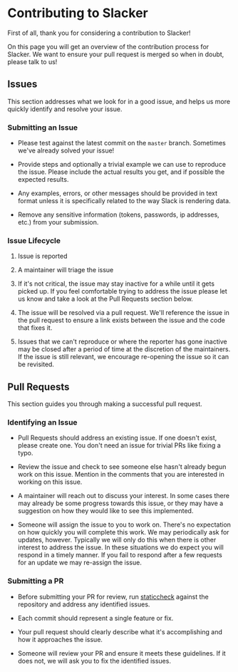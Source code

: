 # Contributing to Slacker

First of all, thank you for considering a contribution to Slacker!

On this page you will get an overview of the contribution process for Slacker.
We want to ensure your pull request is merged so when in doubt, please talk to
us!

## Issues

This section addresses what we look for in a good issue, and helps us more
quickly identify and resolve your issue.

### Submitting an Issue

* Please test against the latest commit on the `master` branch. Sometimes
  we've already solved your issue!

* Provide steps and optionally a trivial example we can use to reproduce
  the issue. Please include the actual results you get, and if possible the
  expected results.

* Any examples, errors, or other messages should be provided in text format
  unless it is specifically related to the way Slack is rendering data.

* Remove any sensitive information (tokens, passwords, ip addresses, etc.) from
  your submission.

### Issue Lifecycle

1. Issue is reported

2. A maintainer will triage the issue

3. If it's not critical, the issue may stay inactive for a while until it gets
   picked up. If you feel comfortable trying to address the issue please let us
   know and take a look at the Pull Requests section below.

4. The issue will be resolved via a pull request. We'll reference the issue in
   the pull request to ensure a link exists between the issue and the code that
   fixes it.

5. Issues that we can't reproduce or where the reporter has gone inactive may
   be closed after a period of time at the discretion of the maintainers. If the
   issue is still relevant, we encourage re-opening the issue so it can be
   revisited.

## Pull Requests

This section guides you through making a successful pull request.

### Identifying an Issue

* Pull Requests should address an existing issue. If one doesn't exist, please
  create one. You don't need an issue for trivial PRs like fixing a typo.

* Review the issue and check to see someone else hasn't already begun work on
  this issue. Mention in the comments that you are interested in working on
  this issue.

* A maintainer will reach out to discuss your interest. In some cases there may
  already be some progress towards this issue, or they may have a suggestion on
  how they would like to see this implemented.

* Someone will assign the issue to you to work on. There's no expectation on how
  quickly you will complete this work. We may periodically ask for updates,
  however. Typically we will only do this when there is other interest to
  address the issue. In these situations we do expect you will respond in a
  timely manner.  If you fail to respond after a few requests for an update we
  may re-assign the issue.

### Submitting a PR

* Before submitting your PR for review, run
  [staticcheck](https://staticcheck.io/) against the repository and address any
  identified issues.

* Each commit should represent a single feature or fix.

* Your pull request should clearly describe what it's accomplishing and how it
  approaches the issue.

* Someone will review your PR and ensure it meets these guidelines. If it does
  not, we will ask you to fix the identified issues.
